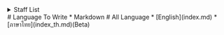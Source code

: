 <details>
<summary>Staff List</summary>
1.Chayaphol Roibang(Developer)
</details>
# Language To Write
* Markdown
# All Language
* [English](index.md)
* [ภาษาไทย](index_th.md)(Beta)
